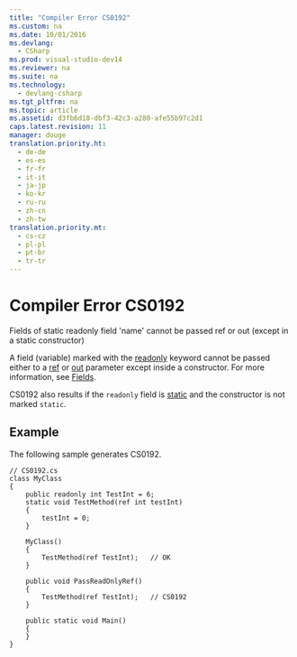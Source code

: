 ```yaml
---
title: "Compiler Error CS0192"
ms.custom: na
ms.date: 10/01/2016
ms.devlang: 
  - CSharp
ms.prod: visual-studio-dev14
ms.reviewer: na
ms.suite: na
ms.technology: 
  - devlang-csharp
ms.tgt_pltfrm: na
ms.topic: article
ms.assetid: d3fb6d18-dbf3-42c3-a280-afe55b97c2d1
caps.latest.revision: 11
manager: douge
translation.priority.ht: 
  - de-de
  - es-es
  - fr-fr
  - it-it
  - ja-jp
  - ko-kr
  - ru-ru
  - zh-cn
  - zh-tw
translation.priority.mt: 
  - cs-cz
  - pl-pl
  - pt-br
  - tr-tr
---
```

# Compiler Error CS0192
Fields of static readonly field 'name' cannot be passed ref or out (except in a static constructor)  
  
 A field (variable) marked with the [readonly](../Topic/readonly%20\(C%23%20Reference\).md) keyword cannot be passed either to a [ref](../Topic/ref%20\(C%23%20Reference\).md) or [out](../Topic/out%20\(C%23%20Reference\).md) parameter except inside a constructor. For more information, see [Fields](../Topic/Fields%20\(C%23%20Programming%20Guide\).md).  
  
 CS0192 also results if the `readonly` field is [static](../Topic/static%20\(C%23%20Reference\).md) and the constructor is not marked `static`.  
  
## Example  
 The following sample generates CS0192.  
  
```  
// CS0192.cs  
class MyClass  
{  
    public readonly int TestInt = 6;  
    static void TestMethod(ref int testInt)  
    {  
        testInt = 0;  
    }  
  
    MyClass()  
    {  
        TestMethod(ref TestInt);   // OK  
    }  
  
    public void PassReadOnlyRef()  
    {  
        TestMethod(ref TestInt);   // CS0192  
    }  
  
    public static void Main()  
    {  
    }  
}  
```